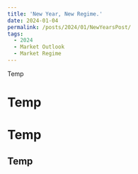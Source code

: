 ```yaml
---
title: 'New Year, New Regime.'
date: 2024-01-04
permalink: /posts/2024/01/NewYearsPost/
tags:
  - 2024
  - Market Outlook
  - Market Regime
---
```


Temp

Temp
======

Temp
======

Temp
------
